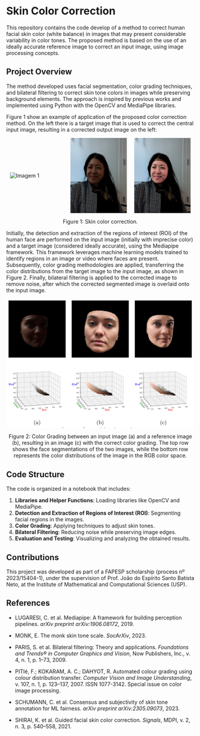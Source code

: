 # Skin Color Correction

This repository contains the code develop of a method to correct human facial skin color (white balance) in images that may present considerable variability in color tones. The proposed method is based on the use of an ideally accurate reference image to correct an input image, using image processing concepts.

## Project Overview

The method developed uses facial segmentation, color grading techniques, and bilateral filtering to correct skin tone colors in images while preserving background elements. The approach is inspired by previous works and implemented using Python with the OpenCV and MediaPipe libraries. 

Figure 1 show an example of application of the proposed color correction method. On the left there is a target image that is used to correct the central input image, resulting in a corrected output image on the left:

<div style="display: flex; justify-content: center; align-items: center;">
  <img src="img/in/golden_pics_mst/skin_tone_5/img1.jpg" alt="Imagem 1" style="margin: 0 10px; width: 30%;">
  <img src="img/in/mst_input/skin_tone_5/img1.jpg" alt="Imagem 2" style="margin: 0 10px; width: 30%;">
  <img src="img/out/ex_output.jpg" alt="Imagem 3" style="margin: 0 10px; width: 30%;">
</div>

<p style="text-align: center;">Figure 1: Skin color correction.</p>

Initially, the detection and extraction of the regions of interest (ROI) of the human face are performed on the input image (initially with imprecise color) and a target image (considered ideally accurate), using the Mediapipe framework. This framework leverages machine learning models trained to identify regions in an image or video where faces are present. Subsequently, color grading methodologies are applied, transferring the color distributions from the target image to the input image, as shown in Figure 2. Finally, bilateral filtering is applied to the corrected image to remove noise, after which the corrected segmented image is overlaid onto the input image.

<div style="display: flex; justify-content: center; align-items: center;">
  <img src="img/fig1.png" alt="Imagem 1">
</div>

<p style="text-align: center;">Figure 2: Color Grading between an input image (a) and a reference image (b), resulting in an image (c) with the correct color grading. The top row shows the face segmentations of the two images, while the bottom row represents the color distributions of the image in the RGB color space.</p>

## Code Structure

The code is organized in a notebook that includes:

1. **Libraries and Helper Functions**: Loading libraries like OpenCV and MediaPipe.
2. **Detection and Extraction of Regions of Interest (ROI)**: Segmenting facial regions in the images.
3. **Color Grading**: Applying techniques to adjust skin tones.
4. **Bilateral Filtering**: Reducing noise while preserving image edges.
5. **Evaluation and Testing**: Visualizing and analyzing the obtained results.

## Contributions

This project was developed as part of a FAPESP scholarship (process nº 2023/15404-1), under the supervision of Prof. João do Espírito Santo Batista Neto, at the Institute of Mathematical and Computational Sciences (USP).

## References

- LUGARESI, C. et al. Mediapipe: A framework for building perception pipelines. *arXiv preprint arXiv:1906.08172*, 2019.

- MONK, E. The monk skin tone scale. *SocArXiv*, 2023.

- PARIS, S. et al. Bilateral filtering: Theory and applications. *Foundations and Trends® in Computer Graphics and Vision*, Now Publishers, Inc., v. 4, n. 1, p. 1–73, 2009.

- PITIé, F.; KOKARAM, A. C.; DAHYOT, R. Automated colour grading using colour distribution transfer. *Computer Vision and Image Understanding*, v. 107, n. 1, p. 123–137, 2007. ISSN 1077-3142. Special issue on color image processing.

- SCHUMANN, C. et al. Consensus and subjectivity of skin tone annotation for ML fairness. *arXiv preprint arXiv:2305.09073*, 2023.

- SHIRAI, K. et al. Guided facial skin color correction. *Signals*, MDPI, v. 2, n. 3, p. 540–558, 2021. 

